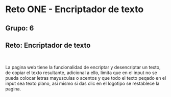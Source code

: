 <h1>Reto ONE - Encriptador de texto</h1>
<h2>Grupo: 6</h2>
<h2>Reto: Encriptador de texto</h2>
<br>
<p>La pagina web tiene la funcionalidad de encriptar y desencriptar un texto, de copiar el texto resultante, adicional a ello, limita que en el input no se pueda colocar letras mayusculas o acentos y que todo el texto peqado en el input sea texto plano, asi mismo si das clic en el logotipo se restablece la pagina.</p>
